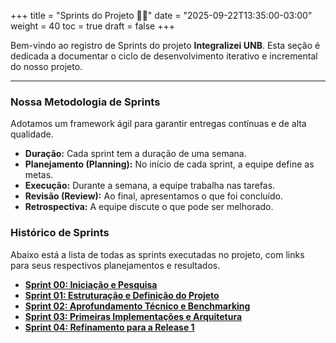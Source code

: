 +++
title = "Sprints do Projeto 🏃‍♂️"
date = "2025-09-22T13:35:00-03:00"
weight = 40
toc = true
draft = false
+++

Bem-vindo ao registro de Sprints do projeto **Integralizei UNB**.
Esta seção é dedicada a documentar o ciclo de desenvolvimento iterativo e incremental do nosso projeto.

---
### Nossa Metodologia de Sprints
Adotamos um framework ágil para garantir entregas contínuas e de alta qualidade.
- **Duração:** Cada sprint tem a duração de uma semana.
- **Planejamento (Planning):** No início de cada sprint, a equipe define as metas.
- **Execução:** Durante a semana, a equipe trabalha nas tarefas.
- **Revisão (Review):** Ao final, apresentamos o que foi concluído.
- **Retrospectiva:** A equipe discute o que pode ser melhorado.

### Histórico de Sprints
Abaixo está a lista de todas as sprints executadas no projeto, com links para seus respectivos planejamentos e resultados.

- **[Sprint 00: Iniciação e Pesquisa](/docs/sprints/sprint-00/)**
- **[Sprint 01: Estruturação e Definição do Projeto](/docs/sprints/sprint-01/)**
- **[Sprint 02: Aprofundamento Técnico e Benchmarking](/docs/sprints/sprint-02/)**
- **[Sprint 03: Primeiras Implementações e Arquitetura](/docs/sprints/sprint-03/)**
- **[Sprint 04: Refinamento para a Release 1](/docs/sprints/sprint-04/)**